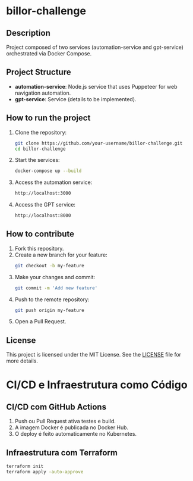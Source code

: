 # billor-challenge

## Description

Project composed of two services (automation-service and gpt-service) orchestrated via Docker Compose.

## Project Structure

- **automation-service**: Node.js service that uses Puppeteer for web navigation automation.
- **gpt-service**: Service (details to be implemented).

## How to run the project

1. Clone the repository:
   ```sh
   git clone https://github.com/your-username/billor-challenge.git
   cd billor-challenge
   ```
2. Start the services:
   ```sh
   docker-compose up --build
   ```
3. Access the automation service:
   ```sh
   http://localhost:3000
   ```
4. Access the GPT service:
   ```sh
   http://localhost:8000
   ```

## How to contribute

1. Fork this repository.
2. Create a new branch for your feature:
   ```sh
   git checkout -b my-feature
   ```
3. Make your changes and commit:
   ```sh
   git commit -m 'Add new feature'
   ```
4. Push to the remote repository:
   ```sh
   git push origin my-feature
   ```
5. Open a Pull Request.

## License

This project is licensed under the MIT License. See the [LICENSE](LICENSE) file for more details.

# CI/CD e Infraestrutura como Código

## CI/CD com GitHub Actions
1. Push ou Pull Request ativa testes e build.
2. A imagem Docker é publicada no Docker Hub.
3. O deploy é feito automaticamente no Kubernetes.

## Infraestrutura com Terraform
```bash
terraform init
terraform apply -auto-approve
